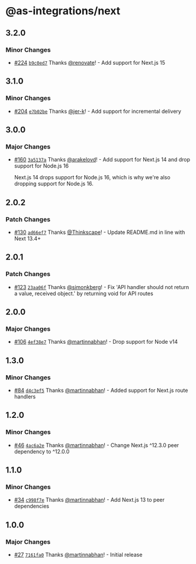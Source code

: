 # @as-integrations/next

## 3.2.0

### Minor Changes

- [#224](https://github.com/apollo-server-integrations/apollo-server-integration-next/pull/224) [`b9c0ed7`](https://github.com/apollo-server-integrations/apollo-server-integration-next/commit/b9c0ed70456900754f2f29a75587a338ab9dadf7) Thanks [@renovate](https://github.com/apps/renovate)! - Add support for Next.js 15

## 3.1.0

### Minor Changes

- [#204](https://github.com/apollo-server-integrations/apollo-server-integration-next/pull/204) [`e7b02be`](https://github.com/apollo-server-integrations/apollo-server-integration-next/commit/e7b02bef6a50fc046c049af6ab172f28ea979214) Thanks [@jer-k](https://github.com/jer-k)! - Add support for incremental delivery

## 3.0.0

### Major Changes

- [#160](https://github.com/apollo-server-integrations/apollo-server-integration-next/pull/160) [`3a5137a`](https://github.com/apollo-server-integrations/apollo-server-integration-next/commit/3a5137a7f04ae9bc0a2b868060de041d8b218872) Thanks [@arakelovd](https://github.com/arakelovd)! - Add support for Next.js 14 and drop support for Node.js 16

  Next.js 14 drops support for Node.js 16,
  which is why we're also dropping support for Node.js 16.

## 2.0.2

### Patch Changes

- [#130](https://github.com/apollo-server-integrations/apollo-server-integration-next/pull/130) [`ad66ef7`](https://github.com/apollo-server-integrations/apollo-server-integration-next/commit/ad66ef7ee9a24539011e69342d23210cb09f009a) Thanks [@Thinkscape](https://github.com/Thinkscape)! - Update README.md in line with Next 13.4+

## 2.0.1

### Patch Changes

- [#123](https://github.com/apollo-server-integrations/apollo-server-integration-next/pull/123) [`23aa06f`](https://github.com/apollo-server-integrations/apollo-server-integration-next/commit/23aa06f648243907e9790876d6afa3caa51b372f) Thanks [@simonkberg](https://github.com/simonkberg)! - Fix 'API handler should not return a value, received object.' by returning void for API routes

## 2.0.0

### Major Changes

- [#106](https://github.com/apollo-server-integrations/apollo-server-integration-next/pull/106) [`4ef38e7`](https://github.com/apollo-server-integrations/apollo-server-integration-next/commit/4ef38e77fa87893231ee913edb38f8ecdf5eca6c) Thanks [@martinnabhan](https://github.com/martinnabhan)! - Drop support for Node v14

## 1.3.0

### Minor Changes

- [#84](https://github.com/apollo-server-integrations/apollo-server-integration-next/pull/84) [`d4c3ef5`](https://github.com/apollo-server-integrations/apollo-server-integration-next/commit/d4c3ef5056c3e00d7ed487517f343161b4b3d74e) Thanks [@martinnabhan](https://github.com/martinnabhan)! - Added support for Next.js route handlers

## 1.2.0

### Minor Changes

- [#46](https://github.com/apollo-server-integrations/apollo-server-integration-next/pull/46) [`4ac6a2e`](https://github.com/apollo-server-integrations/apollo-server-integration-next/commit/4ac6a2e788aee4b0d79534899c4febc8a5b4efbf) Thanks [@martinnabhan](https://github.com/martinnabhan)! - Change Next.js ^12.3.0 peer dependency to ^12.0.0

## 1.1.0

### Minor Changes

- [#34](https://github.com/apollo-server-integrations/apollo-server-integration-next/pull/34) [`c998f7e`](https://github.com/apollo-server-integrations/apollo-server-integration-next/commit/c998f7e699a9220e06168adad6a5322656690e3a) Thanks [@martinnabhan](https://github.com/martinnabhan)! - Add Next.js 13 to peer dependencies

## 1.0.0

### Major Changes

- [#27](https://github.com/apollo-server-integrations/apollo-server-integration-next/pull/27) [`7161fa0`](https://github.com/apollo-server-integrations/apollo-server-integration-next/commit/7161fa0126a0a8cc8587571cee7e2be178e25bc7) Thanks [@martinnabhan](https://github.com/martinnabhan)! - Initial release
